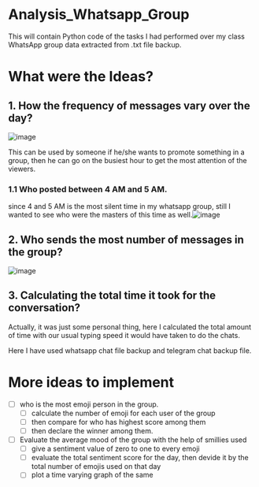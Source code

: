 # Analysis_Whatsapp_Group
This will contain Python code of the tasks I had performed over my class WhatsApp group data extracted from .txt file backup. 

# What were the Ideas?
## 1. How the frequency of messages vary over the day?

![image](https://user-images.githubusercontent.com/64163517/140058907-191c1848-1918-48ae-a032-dc7ee0dfa081.png)

This can be used by someone if he/she wants to promote something in a group, then he can go on the busiest hour to get the most attention of the viewers. 

### 1.1 Who posted between 4 AM and 5 AM.
since 4 and 5 AM is the most silent time in my whatsapp group, still I wanted to see who were the masters of this time as well.![image](https://user-images.githubusercontent.com/64163517/141661418-bf93463e-e978-4314-a431-6407285d00a4.png)

## 2. Who sends the most number of messages in the group?
![image](https://user-images.githubusercontent.com/64163517/140166440-be3dc43a-3a51-4bf0-94a4-41e6faf9b0a8.png)

## 3. Calculating the total time it took for the conversation?

Actually, it was just some personal thing, here I calculated the total amount of time with our usual typing speed it would have taken to do the chats. 

Here I have used whatsapp chat file backup and telegram chat backup file. 




# More ideas to implement
- [ ] who is the most emoji person in the group.  
    - [ ] calculate the number of emoji for each user of the group
    - [ ] then compare for who has highest score among them 
    - [ ] then declare the winner among them. 
- [ ] Evaluate the average mood of the group with the help of smillies used
    - [ ] give a sentiment value of zero to one to every emoji
    - [ ] evaluate the total sentiment score for the day, then devide it by the total number of emojis used on that day
    - [ ] plot a time varying graph of the same
